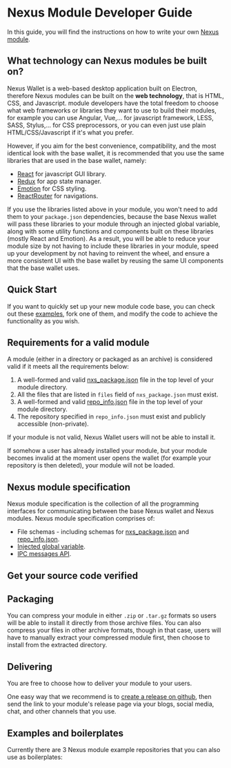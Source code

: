 # Nexus Module Developer Guide

In this guide, you will find the instructions on how to write your own [Nexus module](./README.md).

## What technology can Nexus modules be built on?

Nexus Wallet is a web-based desktop application built on Electron, therefore Nexus modules can be built on the **web technology**, that is HTML, CSS, and Javascript. module developers have the total freedom to choose what web frameworks or libraries they want to use to build their modules, for example you can use Angular, Vue,... for javascript framework, LESS, SASS, Stylus,... for CSS preprocessors, or you can even just use plain HTML/CSS/Javascript if it's what you prefer.

However, if you aim for the best convenience, compatibility, and the most identical look with the base wallet, it is recommended that you use the same libraries that are used in the base wallet, namely:

- [React](https://reactjs.org/) for javascript GUI library.
- [Redux](https://redux.js.org/) for app state manager.
- [Emotion](https://emotion.sh) for CSS styling.
- [ReactRouter](https://reacttraining.com/react-router/) for navigations.

If you use the libraries listed above in your module, you won't need to add them to your `package.json` dependencies, because the base Nexus wallet will pass these libraries to your module through an injected global variable, along with some utility functions and components built on these libraries (mostly React and Emotion). As a result, you will be able to reduce your module size by not having to include these libraries in your module, speed up your development by not having to reinvent the wheel, and ensure a more consistent UI with the base wallet by reusing the same UI components that the base wallet uses.

## Quick Start

If you want to quickly set up your new module code base, you can check out these [examples](#examples-and-boilerplates), fork one of them, and modify the code to achieve the functionality as you wish.

## Requirements for a valid module

A module (either in a directory or packaged as an archive) is considered valid if it meets all the requirements below:

1. A well-formed and valid [nxs_package.json](./nxs_package.json.md) file in the top level of your module directory.
2. All the files that are listed in `files` field of `nxs_package.json` must exist.
3. A well-formed and valid [repo_info.json](./repo_info.json.md) file in the top level of your module directory.
4. The repository specified in `repo_info.json` must exist and publicly accessible (non-private).

If your module is not valid, Nexus Wallet users will not be able to install it.

If somehow a user has already installed your module, but your module becomes invalid at the moment user opens the wallet (for example your repository is then deleted), your module will not be loaded.

## Nexus module specification

Nexus module specification is the collection of all the programming interfaces for communicating between the base Nexus wallet and Nexus modules. Nexus module specification comprises of:

- File schemas - including schemas for [nxs_package.json](./nxs_package.json.md) and [repo_info.json](./repo_info.json.md).
- [Injected global variable](./InjectedGlobalVariable.md).
- [IPC messages API](./IPCMessagesAPI.md).

## Get your source code verified

## Packaging

You can compress your module in either `.zip` or `.tar.gz` formats so users will be able to install it directly from those archive files. You can also compress your files in other archive formats, though in that case, users will have to manually extract your compressed module first, then choose to install from the extracted directory.

## Delivering

You are free to choose how to deliver your module to your users.

One easy way that we recommend is to [create a release on github](https://help.github.com/en/articles/creating-releases), then send the link to your module's release page via your blogs, social media, chat, and other channels that you use.

## Examples and boilerplates

Currently there are 3 Nexus module example repositories that you can also use as boilerplates:
